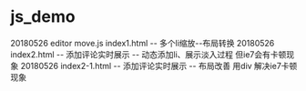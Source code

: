 ﻿# js_demo
20180526 editor move.js  index1.html -- 多个li缩放--布局转换
20180526 index2.html -- 添加评论实时展示  -- 动态添加li、展示淡入过程 但ie7会有卡顿现象
20180526 index2-1.html -- 添加评论实时展示  -- 布局改善 用div 解决ie7卡顿现象
